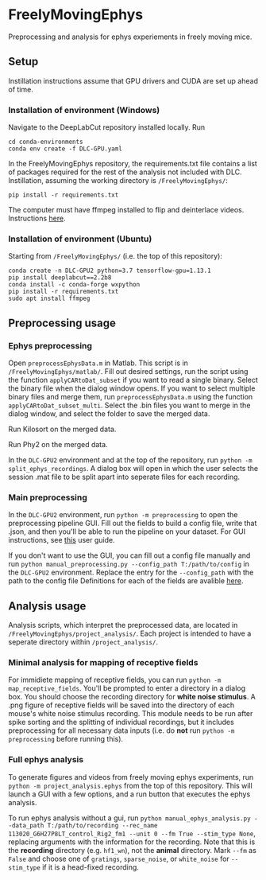 # FreelyMovingEphys
Preprocessing and analysis for ephys experiements in freely moving mice.

## Setup
Instillation instructions assume that GPU drivers and CUDA are set up ahead of time.
### Installation of environment (Windows)
Navigate to the DeepLabCut repository installed locally. Run
```
cd conda-environments
conda env create -f DLC-GPU.yaml
```
In the FreelyMovingEphys repository, the requirements.txt file contains a list of packages required for the rest of the analysis not included with DLC. Instillation, assuming the working directory is `/FreelyMovingEphys/`:
```
pip install -r requirements.txt
```
The computer must have ffmpeg installed to flip and deinterlace videos. Instructions [here](https://video.stackexchange.com/questions/20495/how-do-i-set-up-and-use-ffmpeg-in-windows).
### Installation of environment (Ubuntu)
Starting from `/FreelyMovingEphys/` (i.e. the top of this repository):
```
conda create -n DLC-GPU2 python=3.7 tensorflow-gpu=1.13.1
pip install deeplabcut==2.2b8
conda install -c conda-forge wxpython
pip install -r requirements.txt
sudo apt install ffmpeg
```

## Preprocessing usage
### Ephys preprocessing
Open `preprocessEphysData.m` in Matlab. This script is in `/FreelyMovingEphys/matlab/`. Fill out desired settings, run the script using the function `applyCARtoDat_subset` if you want to read a single binary. Select the binary file when the dialog window opens. If you want to select multiple binary files and merge them, run `preprocessEphysData.m` using the function `applyCARtoDat_subset_multi`. Select the .bin files you want to merge in the dialog window, and select the folder to save the merged data.

Run Kilosort on the merged data.

Run Phy2 on the merged data.

In the `DLC-GPU2` environment and at the top of the repository, run `python -m split_ephys_recordings`. A dialog box will open in which the user selects the session .mat file to be split apart into seperate files for each recording.

### Main preprocessing
In the `DLC-GPU2` environment, run `python -m preprocessing` to open the preprocessing pipeline GUI. Fill out the fields to build a config file, write that .json, and then you'll be able to run the pipeline on your dataset. For GUI instructions, see [this](https://github.com/nielllab/FreelyMovingEphys/blob/master/docs/GUI_user_guide.md) user guide.

If you don't want to use the GUI, you can fill out a config file manually and run `python manual_preprocessing.py --config_path T:/path/to/config` in the `DLC-GPU2` environment. Replace the entry for the `--config_path` with the path to the config file Definitions for each of the fields are avalible [here](https://github.com/nielllab/FreelyMovingEphys/blob/master/docs/config_options.md).

## Analysis usage

Analysis scripts, which interpret the preprocessed data, are located in `/FreelyMovingEphys/project_analysis/`. Each project is intended to have a seperate directory within `/project_analysis/`.

### Minimal analysis for mapping of receptive fields
For immidiete mapping of receptive fields, you can run `python -m map_receptive_fields`. You'll be prompted to enter a directory in a dialog box. You should choose the recording directory for **white noise stimulus**. A .png figure of receptive fields will be saved into the directory of each mouse's white noise stimulus recording. This module needs to be run after spike sorting and the splitting of individual recordings, but it includes preprocessing for all necessary data inputs (i.e. do **not** run `python -m preprocessing` before running this).
### Full ephys analysis
To generate figures and videos from freely moving ephys experiments, run `python -m project_analysis.ephys` from the top of this repository. This will launch a GUI with a few options, and a run button that executes the ephys analysis.

To run ephys analysis without a gui, run `python manual_ephys_analysis.py --data_path T:/path/to/recording --rec_name 113020_G6H27P8LT_control_Rig2_fm1 --unit 0 --fm True --stim_type None`, replacing arguments with the information for the recording. Note that this is the **recording** directory (e.g. `hf1_wn`), not the **animal** directory. Mark `--fm` as `False` and choose one of `gratings`, `sparse_noise`, or `white_noise` for `--stim_type` if it is a head-fixed recording.


